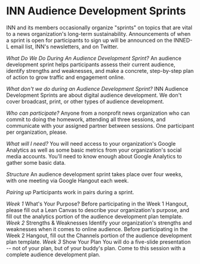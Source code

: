 # INN Audience Development Sprints

INN and its members occasionally organize "sprints" on topics that are vital to a news organization's long-term sustainability.  Announcements of when a sprint is open for participants to sign up will be announced on the INNED-L email list, INN's newsletters, and on Twitter. 

*What Do We Do During An Audience Development Sprint?*
An audience development sprint helps participants assess their current audience, identify strengths and weaknesses, and make a concrete, step-by-step plan of action to grow traffic and engagement online. 

*What don't we do during an Audience Development Sprint?*
INN Audience Development Sprints are about digital audience development.  We don't cover broadcast, print, or other types of audience development.  

*Who can participate?* 
Anyone from a nonprofit news organization who can commit to doing the homework, attending all three sessions, and communicate with your assigned partner between sessions.  One participant per organization, please. 

*What will I need?*
You will need access to your organization's Google Analytics as well as some basic metrics from your organization's social media accounts.  You'll need to know enough about Google Analytics to gather some basic data.

*Structure* An audience development sprint takes place over four weeks, with one meeting via Google Hangout each week.  

*Pairing up*  Participants work in pairs during a sprint. 

*Week 1*  What's Your Purpose?  Before participating in the Week 1 Hangout, please fill out a Lean Canvas to describe your organization's purpose, and fill out the analytics portion of the audience development plan template.
*Week 2* Strengths & Weaknesses Identify your organization's strengths and weaknesses when it comes to online audience.  Before participating in the Week 2 Hangout, fill out the Channels portion of the audience development plan template. 
*Week 3* Show Your Plan You will do a five-slide presentation -- not of your plan, but of your buddy's plan.  Come to this session with a complete audience development plan. 